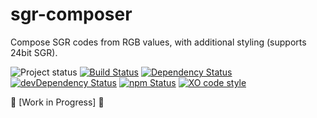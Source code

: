 # sgr-composer
Compose SGR codes from RGB values, with additional styling (supports 24bit SGR).

![Project status][project-badge]
[![Build Status][build-badge]][travis]
[![Dependency Status][david-badge]][david]
[![devDependency Status][david-dev-badge]][david-dev]
[![npm Status][npm-badge]][npm]
[![XO code style][xo-badge]][xo]

:nut_and_bolt: [Work in Progress] :nut_and_bolt:


[project-badge]: http://img.shields.io/badge/status-alpha-red.svg?style=flat
[build-badge]: http://img.shields.io/travis/MarkGriffiths/sgr-composer.svg?branch=master&style=flat
[david-badge]: http://img.shields.io/david/MarkGriffiths/sgr-composer.svg?style=flat
[david-dev-badge]: http://img.shields.io/david/dev/MarkGriffiths/sgr-composer.svg?style=flat
[npm-badge]: https://img.shields.io/npm/v/sgr-composer.svg?style=flat
[xo-badge]: https://img.shields.io/badge/code_style-XO-5ed9c7.svg

[travis]: https://travis-ci.org/MarkGriffiths/sgr-composer
[david]: https://david-dm.org/MarkGriffiths/sgr-composer
[david-dev]: https://david-dm.org/MarkGriffiths/sgr-composer#info=devDependencies
[npm]: https://www.npmjs.com/package/sgr-composer
[xo]: https://github.com/sindresorhus/xo
